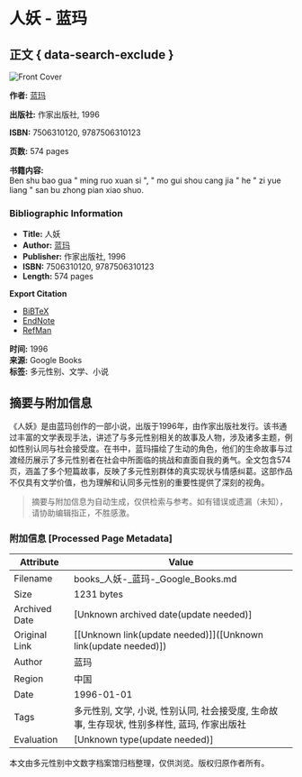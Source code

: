 # 人妖 - 蓝玛

## 正文 { data-search-exclude }


![Front Cover](/googlebooks/images/no_cover_thumb.gif)

**作者:** [蓝玛](https://www.google.com/search?tbo=p&tbm=bks&q=inauthor:%22%E8%93%9D%E7%8E%9B%22)

**出版社:** 作家出版社, 1996

**ISBN:** 7506310120, 9787506310123

**页数:** 574 pages

**书籍内容:**  
Ben shu bao gua " ming ruo xuan si ", " mo gui shou cang jia " he " zi yue liang " san bu zhong pian xiao shuo.

### Bibliographic Information

- **Title:** 人妖
- **Author:** [蓝玛](https://www.google.com/search?tbo=p&tbm=bks&q=inauthor:%22%E8%93%9D%E7%8E%9B%22&source=gbs_metadata_r&cad=1)
- **Publisher:** 作家出版社, 1996
- **ISBN:** 7506310120, 9787506310123
- **Length:** 574 pages

**Export Citation**  
- [BiBTeX](https://books.google.com/books/download/%E4%BA%BA%E5%A6%96.bibtex?id=BkBsAAAACAAJ&output=bibtex)  
- [EndNote](https://books.google.com/books/download/%E4%BA%BA%E5%A6%96.enw?id=BkBsAAAACAAJ&output=enw)  
- [RefMan](https://books.google.com/books/download/%E4%BA%BA%E5%A6%96.ris?id=BkBsAAAACAAJ&output=ris)  

**时间:** 1996  
**来源:** Google Books  
**标签:** 多元性别、文学、小说  
<!-- tcd_original_link https://books.google.com/books/about/%E4%BA%BA%E5%A6%96.html?id=BkBsAAAACAAJ -->


## 摘要与附加信息

<!-- tcd_abstract -->
《人妖》是由蓝玛创作的一部小说，出版于1996年，由作家出版社发行。该书通过丰富的文学表现手法，讲述了与多元性别相关的故事及人物，涉及诸多主题，例如性别认同与社会接受度。在书中，蓝玛描绘了生动的角色，他们的生命故事与过渡经历展示了多元性别者在社会中所面临的挑战和直面自我的勇气。全文包含574页，涵盖了多个短篇故事，反映了多元性别群体的真实现状与情感纠葛。这部作品不仅具有文学价值，也为理解和认同多元性别的重要性提供了深刻的视角。
<!-- tcd_abstract_end -->

> 摘要与附加信息为自动生成，仅供检索与参考。如有错误或遗漏（未知），请协助编辑指正，不胜感激。

### 附加信息 [Processed Page Metadata]

| Attribute       | Value                                  |
|-----------------|----------------------------------------|
| Filename        | books_人妖-_蓝玛-_Google_Books.md                             |
| Size            | 1231 bytes                           |
| Archived Date   | [Unknown archived date(update needed)]                             |
| Original Link   | [[Unknown link(update needed)]]([Unknown link(update needed)])                       |
| Author          | 蓝玛                               |
| Region          | 中国                               |
| Date            | 1996-01-01                                 |
| Tags            | 多元性别, 文学, 小说, 性别认同, 社会接受度, 生命故事, 生存现状, 性别多样性, 蓝玛, 作家出版社                                 |
| Evaluation            | [Unknown type(update needed)]                                 |
<!-- tcd_table_end -->

本文由多元性别中文数字档案馆归档整理，仅供浏览。版权归原作者所有。
